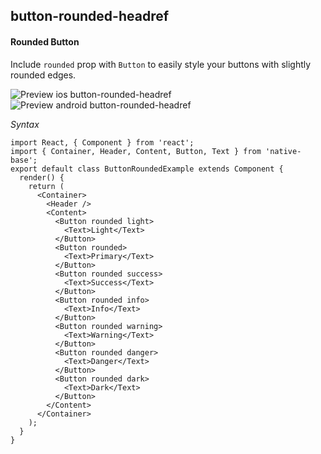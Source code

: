## button-rounded-headref
#### Rounded Button

Include <code>rounded</code> prop with <code>Button</code> to easily style your buttons with slightly rounded edges.<br/>

![Preview ios button-rounded-headref](https://github.com/GeekyAnts/NativeBase-KitchenSink/raw/v2.4.7/screenshots/ios/button-rounded.png)
![Preview android button-rounded-headref](https://github.com/GeekyAnts/NativeBase-KitchenSink/raw/v2.4.7/screenshots/android/button-rounded.png)

*Syntax*

<pre class="line-numbers"><code class="language-jsx">import React, { Component } from 'react';
import { Container, Header, Content, Button, Text } from 'native-base';
export default class ButtonRoundedExample extends Component {
  render() {
    return (
      &lt;Container>
        &lt;Header />
        &lt;Content>
          &lt;Button rounded light>
            &lt;Text>Light&lt;/Text>
          &lt;/Button>
          &lt;Button rounded>
            &lt;Text>Primary&lt;/Text>
          &lt;/Button>
          &lt;Button rounded success>
            &lt;Text>Success&lt;/Text>
          &lt;/Button>
          &lt;Button rounded info>
            &lt;Text>Info&lt;/Text>
          &lt;/Button>
          &lt;Button rounded warning>
            &lt;Text>Warning&lt;/Text>
          &lt;/Button>
          &lt;Button rounded danger>
            &lt;Text>Danger&lt;/Text>
          &lt;/Button>
          &lt;Button rounded dark>
            &lt;Text>Dark&lt;/Text>
          &lt;/Button>
        &lt;/Content>
      &lt;/Container>
    );
  }
}</code></pre><br />
